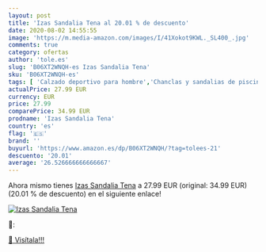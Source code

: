 ```yaml
---
layout: post
title: 'Izas Sandalia Tena al 20.01 % de descuento'
date: 2020-08-02 14:55:55
image: 'https://m.media-amazon.com/images/I/41Xokot9KWL._SL400_.jpg'
comments: true
category: ofertas
author: 'tole.es'
slug: 'B06XT2WNQH-es Izas Sandalia Tena'
sku: 'B06XT2WNQH-es'
tags: [ 'Calzado deportivo para hombre','Chanclas y sandalias de piscina para hombre','Sandalias de vestir para hombre','Zapatillas y calzado deportivo para hombre','Zapatos','Zapatos para hombre','Zapatos y complementos','sandalia', ]
actualPrice: 27.99 EUR
currency: EUR
price: 27.99
comparePrice: 34.99 EUR
prodname: 'Izas Sandalia Tena'
country: 'es'
flag: '🇪🇸'
brand: ''
buyurl: 'https://www.amazon.es/dp/B06XT2WNQH/?tag=tolees-21'
descuento: '20.01'
average: '26.526666666666667'
---
```


Ahora mismo tienes [Izas Sandalia Tena](https://www.amazon.es/dp/B06XT2WNQH/?tag=tolees-21) a 27.99 EUR (original: 34.99 EUR) (20.01 %  de descuento) en el siguiente enlace!

[![Izas Sandalia Tena](https://m.media-amazon.com/images/I/41Xokot9KWL._SL400_.jpg)](https://www.amazon.es/dp/B06XT2WNQH/?tag=tolees-21)

🔎:


[🛒 Visítala!!!](https://www.amazon.es/dp/B06XT2WNQH/?tag=tolees-21)

